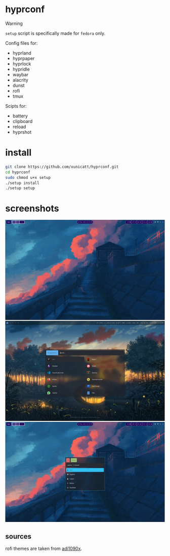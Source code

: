 # hyprconf

> [!WARNING]
> `setup` script is specifically made for `fedora` only.

Config files for:
- hyprland
- hyprpaper
- hyprlock
- hypridle
- waybar
- alacrity
- dunst
- rofi
- tmux

Scipts for:
- battery
- clipboard
- reload
- hyprshot

# install
```bash
git clone https://github.com/xunicatt/hyprconf.git
cd hyprconf
sudo chmod u+x setup
./setup install
./setup setup
```

# screenshots
![screenshot](https://github.com/xunicatt/hyprconf/blob/main/assests/screenshot.png)
![appmenu](https://github.com/xunicatt/hyprconf/blob/main/assests/appmenu.png)
![powermenu](https://github.com/xunicatt/hyprconf/blob/main/assests/powermenu.png)

## sources
rofi themes are taken from [adi1090x](https://github.com/adi1090x/rofi.git).
